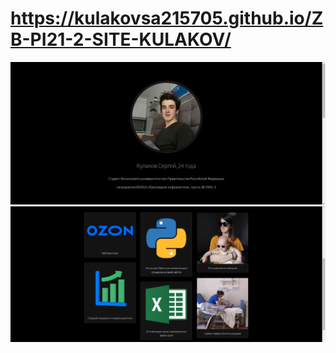 # https://kulakovsa215705.github.io/ZB-PI21-2-SITE-KULAKOV/

![](https://github.com/kulakovsa215705/ZB-PI21-2-Kulakov-Web/blob/main/6%20%D0%94%D0%B5%D0%BF%D0%BB%D0%BE%D0%B9%20%D1%81%D1%82%D0%B0%D1%82%D0%B8%D1%87%D0%BD%D1%8B%D1%85%20%D1%81%D0%B0%D0%B9%D1%82%D0%BE%D0%B2%20(%D0%BF%D0%BE%D1%80%D1%82%D1%84%D0%BE%D0%BB%D0%B8%D0%BE)/1.PNG)
![](https://github.com/kulakovsa215705/ZB-PI21-2-Kulakov-Web/blob/main/6%20%D0%94%D0%B5%D0%BF%D0%BB%D0%BE%D0%B9%20%D1%81%D1%82%D0%B0%D1%82%D0%B8%D1%87%D0%BD%D1%8B%D1%85%20%D1%81%D0%B0%D0%B9%D1%82%D0%BE%D0%B2%20(%D0%BF%D0%BE%D1%80%D1%82%D1%84%D0%BE%D0%BB%D0%B8%D0%BE)/2.PNG)

